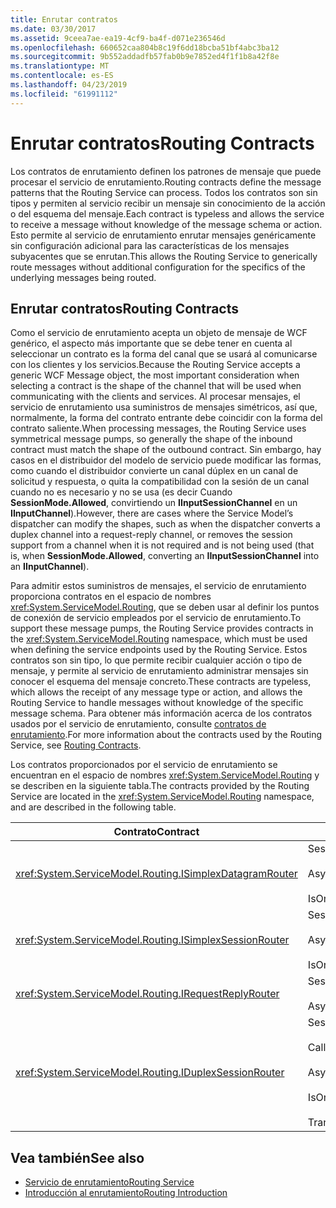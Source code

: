 ```yaml
---
title: Enrutar contratos
ms.date: 03/30/2017
ms.assetid: 9ceea7ae-ea19-4cf9-ba4f-d071e236546d
ms.openlocfilehash: 660652caa804b8c19f6dd18bcba51bf4abc3ba12
ms.sourcegitcommit: 9b552addadfb57fab0b9e7852ed4f1f1b8a42f8e
ms.translationtype: MT
ms.contentlocale: es-ES
ms.lasthandoff: 04/23/2019
ms.locfileid: "61991112"
---
```

# <a name="routing-contracts"></a><span data-ttu-id="e707f-102">Enrutar contratos</span><span class="sxs-lookup"><span data-stu-id="e707f-102">Routing Contracts</span></span>
<span data-ttu-id="e707f-103">Los contratos de enrutamiento definen los patrones de mensaje que puede procesar el servicio de enrutamiento.</span><span class="sxs-lookup"><span data-stu-id="e707f-103">Routing contracts define the message patterns that the Routing Service can process.</span></span>  <span data-ttu-id="e707f-104">Todos los contratos son sin tipos y permiten al servicio recibir un mensaje sin conocimiento de la acción o del esquema del mensaje.</span><span class="sxs-lookup"><span data-stu-id="e707f-104">Each contract is typeless and allows the service to receive a message without knowledge of the message schema or action.</span></span> <span data-ttu-id="e707f-105">Esto permite al servicio de enrutamiento enrutar mensajes genéricamente sin configuración adicional para las características de los mensajes subyacentes que se enrutan.</span><span class="sxs-lookup"><span data-stu-id="e707f-105">This allows the Routing Service to generically route messages without additional configuration for the specifics of the underlying messages being routed.</span></span>  
  
## <a name="routing-contracts"></a><span data-ttu-id="e707f-106">Enrutar contratos</span><span class="sxs-lookup"><span data-stu-id="e707f-106">Routing Contracts</span></span>  
 <span data-ttu-id="e707f-107">Como el servicio de enrutamiento acepta un objeto de mensaje de WCF genérico, el aspecto más importante que se debe tener en cuenta al seleccionar un contrato es la forma del canal que se usará al comunicarse con los clientes y los servicios.</span><span class="sxs-lookup"><span data-stu-id="e707f-107">Because the Routing Service accepts a generic WCF Message object, the most important consideration when selecting a contract is the shape of the channel that will be used when communicating with the clients and services.</span></span> <span data-ttu-id="e707f-108">Al procesar mensajes, el servicio de enrutamiento usa suministros de mensajes simétricos, así que, normalmente, la forma del contrato entrante debe coincidir con la forma del contrato saliente.</span><span class="sxs-lookup"><span data-stu-id="e707f-108">When processing messages, the Routing Service uses symmetrical message pumps, so generally the shape of the inbound contract must match the shape of the outbound contract.</span></span> <span data-ttu-id="e707f-109">Sin embargo, hay casos en el distribuidor del modelo de servicio puede modificar las formas, como cuando el distribuidor convierte un canal dúplex en un canal de solicitud y respuesta, o quita la compatibilidad con la sesión de un canal cuando no es necesario y no se usa (es decir Cuando **SessionMode.Allowed**, convirtiendo un **IInputSessionChannel** en un **IInputChannel**).</span><span class="sxs-lookup"><span data-stu-id="e707f-109">However, there are cases where the Service Model’s dispatcher can modify the shapes, such as when the dispatcher converts a duplex channel into a request-reply channel, or removes the session support from a channel when it is not required and is not being used (that is, when **SessionMode.Allowed**, converting an **IInputSessionChannel** into an **IInputChannel**).</span></span>  
  
 <span data-ttu-id="e707f-110">Para admitir estos suministros de mensajes, el servicio de enrutamiento proporciona contratos en el espacio de nombres <xref:System.ServiceModel.Routing>, que se deben usar al definir los puntos de conexión de servicio empleados por el servicio de enrutamiento.</span><span class="sxs-lookup"><span data-stu-id="e707f-110">To support these message pumps, the Routing Service provides contracts in the <xref:System.ServiceModel.Routing> namespace, which must be used when defining the service endpoints used by the Routing Service.</span></span> <span data-ttu-id="e707f-111">Estos contratos son sin tipo, lo que permite recibir cualquier acción o tipo de mensaje, y permite al servicio de enrutamiento administrar mensajes sin conocer el esquema del mensaje concreto.</span><span class="sxs-lookup"><span data-stu-id="e707f-111">These contracts are typeless, which allows the receipt of any message type or action, and allows the Routing Service to handle messages without knowledge of the specific message schema.</span></span> <span data-ttu-id="e707f-112">Para obtener más información acerca de los contratos usados por el servicio de enrutamiento, consulte [contratos de enrutamiento](../../../../docs/framework/wcf/feature-details/routing-contracts.md).</span><span class="sxs-lookup"><span data-stu-id="e707f-112">For more information about the contracts used by the Routing Service, see [Routing Contracts](../../../../docs/framework/wcf/feature-details/routing-contracts.md).</span></span>  
  
 <span data-ttu-id="e707f-113">Los contratos proporcionados por el servicio de enrutamiento se encuentran en el espacio de nombres <xref:System.ServiceModel.Routing> y se describen en la siguiente tabla.</span><span class="sxs-lookup"><span data-stu-id="e707f-113">The contracts provided by the Routing Service are located in the <xref:System.ServiceModel.Routing> namespace, and are described in the following table.</span></span>  
  
|<span data-ttu-id="e707f-114">Contrato</span><span class="sxs-lookup"><span data-stu-id="e707f-114">Contract</span></span>|<span data-ttu-id="e707f-115">Forma</span><span class="sxs-lookup"><span data-stu-id="e707f-115">Shape</span></span>|<span data-ttu-id="e707f-116">Forma del canal</span><span class="sxs-lookup"><span data-stu-id="e707f-116">Channel Shape</span></span>|  
|--------------|-----------|-------------------|  
|<xref:System.ServiceModel.Routing.ISimplexDatagramRouter>|<span data-ttu-id="e707f-117">SessionMode = SessionMode.Allowed</span><span class="sxs-lookup"><span data-stu-id="e707f-117">SessionMode = SessionMode.Allowed</span></span><br /><br /> <span data-ttu-id="e707f-118">AsyncPattern = true</span><span class="sxs-lookup"><span data-stu-id="e707f-118">AsyncPattern = true</span></span><br /><br /> <span data-ttu-id="e707f-119">IsOneWay = true</span><span class="sxs-lookup"><span data-stu-id="e707f-119">IsOneWay = true</span></span>|<span data-ttu-id="e707f-120">IInputChannel -> IOutputChannel</span><span class="sxs-lookup"><span data-stu-id="e707f-120">IInputChannel -> IOutputChannel</span></span>|  
|<xref:System.ServiceModel.Routing.ISimplexSessionRouter>|<span data-ttu-id="e707f-121">SessionMode = SessionMode.Required</span><span class="sxs-lookup"><span data-stu-id="e707f-121">SessionMode = SessionMode.Required</span></span><br /><br /> <span data-ttu-id="e707f-122">AsyncPattern = true</span><span class="sxs-lookup"><span data-stu-id="e707f-122">AsyncPattern = true</span></span><br /><br /> <span data-ttu-id="e707f-123">IsOneWay = true</span><span class="sxs-lookup"><span data-stu-id="e707f-123">IsOneWay = true</span></span>|<span data-ttu-id="e707f-124">IInputSessionChannel -> IOutputSessionChannel</span><span class="sxs-lookup"><span data-stu-id="e707f-124">IInputSessionChannel -> IOutputSessionChannel</span></span>|  
|<xref:System.ServiceModel.Routing.IRequestReplyRouter>|<span data-ttu-id="e707f-125">SessionMode = SessionMode.Allowed</span><span class="sxs-lookup"><span data-stu-id="e707f-125">SessionMode = SessionMode.Allowed</span></span><br /><br /> <span data-ttu-id="e707f-126">AsyncPattern = true</span><span class="sxs-lookup"><span data-stu-id="e707f-126">AsyncPattern = true</span></span>|<span data-ttu-id="e707f-127">IReplyChannel -> IRequestChannel</span><span class="sxs-lookup"><span data-stu-id="e707f-127">IReplyChannel -> IRequestChannel</span></span>|  
|<xref:System.ServiceModel.Routing.IDuplexSessionRouter>|<span data-ttu-id="e707f-128">SessionMode=SessionMode.Required</span><span class="sxs-lookup"><span data-stu-id="e707f-128">SessionMode=SessionMode.Required</span></span><br /><br /> <span data-ttu-id="e707f-129">CallbackContract=typeof(ISimplexSession)</span><span class="sxs-lookup"><span data-stu-id="e707f-129">CallbackContract=typeof(ISimplexSession)</span></span><br /><br /> <span data-ttu-id="e707f-130">AsyncPattern = true</span><span class="sxs-lookup"><span data-stu-id="e707f-130">AsyncPattern = true</span></span><br /><br /> <span data-ttu-id="e707f-131">IsOneWay = true</span><span class="sxs-lookup"><span data-stu-id="e707f-131">IsOneWay = true</span></span><br /><br /> <span data-ttu-id="e707f-132">TransactionFlow(TransactionFlowOption.Allowed)</span><span class="sxs-lookup"><span data-stu-id="e707f-132">TransactionFlow(TransactionFlowOption.Allowed)</span></span>|<span data-ttu-id="e707f-133">IDuplexSessionChannel -> IDuplexSessionChannel</span><span class="sxs-lookup"><span data-stu-id="e707f-133">IDuplexSessionChannel -> IDuplexSessionChannel</span></span>|  
  
## <a name="see-also"></a><span data-ttu-id="e707f-134">Vea también</span><span class="sxs-lookup"><span data-stu-id="e707f-134">See also</span></span>

- [<span data-ttu-id="e707f-135">Servicio de enrutamiento</span><span class="sxs-lookup"><span data-stu-id="e707f-135">Routing Service</span></span>](../../../../docs/framework/wcf/feature-details/routing-service.md)
- [<span data-ttu-id="e707f-136">Introducción al enrutamiento</span><span class="sxs-lookup"><span data-stu-id="e707f-136">Routing Introduction</span></span>](../../../../docs/framework/wcf/feature-details/routing-introduction.md)
